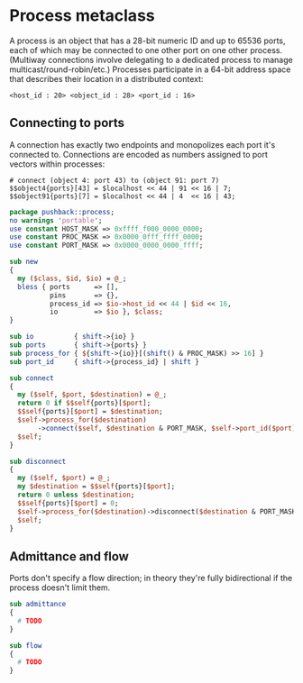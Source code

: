 # Process metaclass
A process is an object that has a 28-bit numeric ID and up to 65536 ports, each
of which may be connected to one other port on one other process. (Multiway
connections involve delegating to a dedicated process to manage
multicast/round-robin/etc.) Processes participate in a 64-bit address space that
describes their location in a distributed context:

```
<host_id : 20> <object_id : 28> <port_id : 16>
```


## Connecting to ports
A connection has exactly two endpoints and monopolizes each port it's connected
to. Connections are encoded as numbers assigned to port vectors within
processes:

```
# connect (object 4: port 43) to (object 91: port 7)
$$object4{ports}[43] = $localhost << 44 | 91 << 16 | 7;
$$object91{ports}[7] = $localhost << 44 | 4  << 16 | 43;
```

```perl
package pushback::process;
no warnings 'portable';
use constant HOST_MASK => 0xffff_f000_0000_0000;
use constant PROC_MASK => 0x0000_0fff_ffff_0000;
use constant PORT_MASK => 0x0000_0000_0000_ffff;

sub new
{
  my ($class, $id, $io) = @_;
  bless { ports      => [],
          pins       => {},
          process_id => $io->host_id << 44 | $id << 16,
          io         => $io }, $class;
}

sub io          { shift->{io} }
sub ports       { shift->{ports} }
sub process_for { ${shift->{io}}[(shift() & PROC_MASK) >> 16] }
sub port_id     { shift->{process_id} | shift }

sub connect
{
  my ($self, $port, $destination) = @_;
  return 0 if $$self{ports}[$port];
  $$self{ports}[$port] = $destination;
  $self->process_for($destination)
       ->connect($self, $destination & PORT_MASK, $self->port_id($port));
  $self;
}

sub disconnect
{
  my ($self, $port) = @_;
  my $destination = $$self{ports}[$port];
  return 0 unless $destination;
  $$self{ports}[$port] = 0;
  $self->process_for($destination)->disconnect($destination & PORT_MASK);
  $self;
}
```


## Admittance and flow
Ports don't specify a flow direction; in theory they're fully bidirectional if
the process doesn't limit them.

```perl
sub admittance
{
  # TODO
}

sub flow
{
  # TODO
}
```
